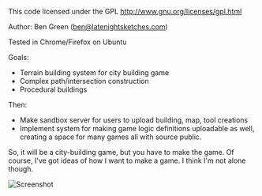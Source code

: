 This code licensed under the GPL
http://www.gnu.org/licenses/gpl.html

Author: Ben Green (ben@latenightsketches.com)

Tested in Chrome/Firefox on Ubuntu

Goals:
* Terrain building system for city building game
* Complex path/intersection construction
* Procedural buildings

Then:
* Make sandbox server for users to upload building, map, tool creations
* Implement system for making game logic definitions uploadable as well,
    creating a space for many games all with source public.

So, it will be a city-building game, but you have to make the game.
Of course, I've got ideas of how I want to make a game. I think I'm not alone though.

![Screenshot](http://i.imgur.com/gXynulg.jpg "Screenshot with trees, mountains, water")
